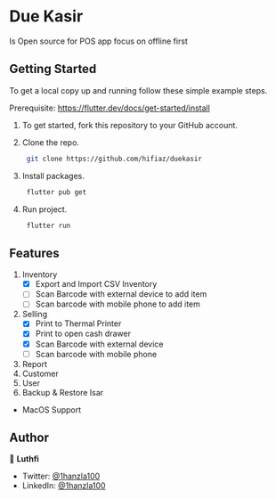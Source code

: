 # Due Kasir

Is Open source for POS app focus on offline first

## Getting Started

To get a local copy up and running follow these simple example steps.

Prerequisite: https://flutter.dev/docs/get-started/install

1. To get started, fork this repository to your GitHub account.

2. Clone the repo.
    ```sh
     git clone https://github.com/hifiaz/duekasir
    ```
3. Install packages.
    ```sh
     flutter pub get
    ```
4. Run project.
    ```sh
     flutter run
    ```
## Features

1. Inventory
    - [x] Export and Import CSV Inventory
    - [ ] Scan Barcode with external device to add item
    - [ ] Scan barcode with mobile phone to add item
2. Selling
    - [x] Print to Thermal Printer
    - [x] Print to open cash drawer
    - [x] Scan Barcode with external device
    - [ ] Scan barcode with mobile phone
3. Report
4. Customer
5. User
6. Backup & Restore Isar

* MacOS Support

## Author

👤 **Luthfi**

* Twitter: [@1hanzla100](https://twitter.com/hifiaz)
* LinkedIn: [@1hanzla100](https://linkedin.com/in/luthfiazhari)